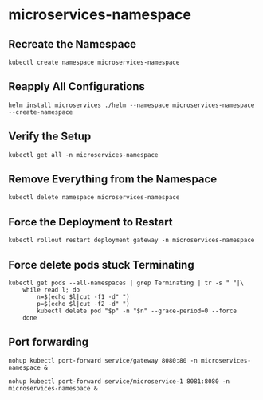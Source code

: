 # microservices-namespace

## Recreate the Namespace
```
kubectl create namespace microservices-namespace
```

## Reapply All Configurations
```
helm install microservices ./helm --namespace microservices-namespace --create-namespace
```

## Verify the Setup
```
kubectl get all -n microservices-namespace
```

## Remove Everything from the Namespace
```
kubectl delete namespace microservices-namespace
```

## Force the Deployment to Restart
```
kubectl rollout restart deployment gateway -n microservices-namespace
```

## Force delete pods stuck Terminating
```
kubectl get pods --all-namespaces | grep Terminating | tr -s " "|\
	while read l; do 
		n=$(echo $l|cut -f1 -d" ") 
		p=$(echo $l|cut -f2 -d" ")
		kubectl delete pod "$p" -n "$n" --grace-period=0 --force
	done
```

## Port forwarding
```
nohup kubectl port-forward service/gateway 8080:80 -n microservices-namespace &

nohup kubectl port-forward service/microservice-1 8081:8080 -n microservices-namespace &
```

